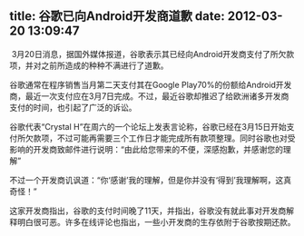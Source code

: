 title: 谷歌已向Android开发商道歉
date: 2012-03-20 13:09:47
---

<p>
	&nbsp;3月20日消息，据国外媒体报道，谷歌表示其已经向Android开发商支付了所欠款项，并对之前所造成的种种不满进行了道歉。
</p>
<p>
	谷歌通常在程序销售当月第二天支付其在Google&nbsp;Play70%的份额给Android开发商，最近一次支付应在3月7日完成。不过，最近谷歌却推迟了给欧洲诸多开发商支付的时间，也引起了广泛的诉讼。
</p>
<p>
	谷歌代表“Crystal&nbsp;H”在周六的一个论坛上发表言论称，谷歌已经在3月15日开始支付所欠款项，不过可能再需要三个工作日才能完成所有款项整理。同时谷歌也对受影响的开发商致邮件进行说明：“由此给您带来的不便，深感抱歉，并感谢您的理解”
</p>
<p>
	不过一个开发商讥讽道：“你‘感谢’我的理解，但是你并没有‘得到’我理解啊，这真奇怪！”
</p>
<p>
	这家开发商指出，谷歌的支付时间晚了11天，并指出，谷歌没有就此事对开发商解释明白很可恶。许多在线评论也指出，一些小开发商的生存依附于谷歌按期还款。
</p>